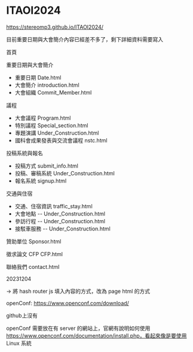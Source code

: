 # ITAOI2024

https://stereomp3.github.io/ITAOI2024/

目前重要日期與大會簡介內容已經差不多了，剩下詳細資料需要寫入

首頁

重要日期與大會簡介

* 重要日期 Date.html  
* 大會簡介 introduction.html
* 大會組織 Commit_Member.html

議程

* 大會議程 Program.html
* 特別議程 Special_section.html
* 專題演講 Under_Construction.html
* 國科會成果發表與交流會議程 nstc.html

投稿系統與報名

* 投稿方式 submit_info.html
* 投稿、審稿系統 Under_Construction.html
* 報名系統 signup.html

交通與住宿

* 交通、住宿資訊  traffic_stay.html
* 大會地點 -- Under_Construction.html
* 參訪行程 -- Under_Construction.html
* 接駁車服務 -- Under_Construction.html

贊助單位 Sponsor.html

徵求論文 CFP CFP.html

聯絡我們 contact.html



20231204

-> 將 hash router js 填入內容的方式，改為 page html 的方式



openConf: https://www.openconf.com/download/

github上沒有



openConf 需要放在有 server 的網站上，官網有說明如何使用 https://www.openconf.com/documentation/install.php，看起來像是要使用 Linux 系統